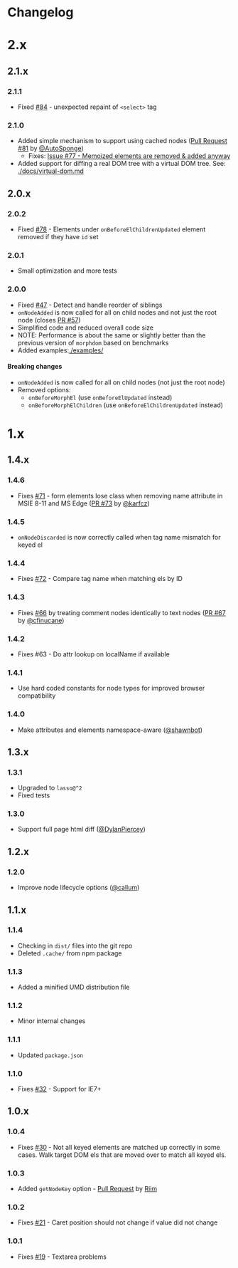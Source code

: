 Changelog
=========

# 2.x

## 2.1.x

### 2.1.1

- Fixed [#84](https://github.com/patrick-steele-idem/morphdom/issues/84) - unexpected repaint of `<select>` tag

### 2.1.0

- Added simple mechanism to support using cached nodes ([Pull Request #81](https://github.com/patrick-steele-idem/morphdom/pull/81) by [@AutoSponge](https://github.com/AutoSponge))
    - Fixes: [Issue #77 - Memoized elements are removed & added anyway](https://github.com/patrick-steele-idem/morphdom/issues/77)
- Added support for diffing a real DOM tree with a virtual DOM tree. See: [./docs/virtual-dom.md](./docs/virtual-dom.md)

## 2.0.x

### 2.0.2

- Fixed [#78](https://github.com/patrick-steele-idem/morphdom/issues/78) - Elements under `onBeforeElChildrenUpdated` element removed if they have `id` set

### 2.0.1

- Small optimization and more tests

### 2.0.0

- Fixed [#47](https://github.com/patrick-steele-idem/morphdom/issues/47) - Detect and handle reorder of siblings
- `onNodeAdded` is now called for all on child nodes and not just the root node (closes [PR #57](https://github.com/patrick-steele-idem/morphdom/pull/57))
- Simplified code and reduced overall code size
- NOTE: Performance is about the same or slightly better than the previous version of `morphdom` based on benchmarks
- Added examples:[./examples/](./examples/README.md)

#### Breaking changes

- `onNodeAdded` is now called for all on child nodes (not just the root node)
- Removed options:
    - `onBeforeMorphEl` (use `onBeforeElUpdated` instead)
    - `onBeforeMorphElChildren` (use `onBeforeElChildrenUpdated` instead)

# 1.x

## 1.4.x

### 1.4.6

- Fixes [#71](https://github.com/patrick-steele-idem/morphdom/issues/71) - form elements lose class when removing name attribute in MSIE 8-11 and MS Edge ([PR #73](https://github.com/patrick-steele-idem/morphdom/pull/73) by [@karfcz](https://github.com/karfcz))

### 1.4.5

- `onNodeDiscarded` is now correctly called when tag name mismatch for keyed el

### 1.4.4

- Fixes [#72](https://github.com/patrick-steele-idem/morphdom/issues/72) - Compare tag name when matching els by ID

### 1.4.3

- Fixes [#66](https://github.com/patrick-steele-idem/morphdom/issues/66) by treating comment nodes identically to text nodes ([PR #67](https://github.com/patrick-steele-idem/morphdom/pull/67) by [@cfinucane](https://github.com/cfinucane))

### 1.4.2

- Fixes #63 - Do attr lookup on localName if available

### 1.4.1

- Use hard coded constants for node types for improved browser compatibility

### 1.4.0

- Make attributes and elements namespace-aware ([@shawnbot](https://github.com/shawnbot))

## 1.3.x

### 1.3.1

- Upgraded to `lasso@^2`
- Fixed tests

### 1.3.0

- Support full page html diff ([@DylanPiercey](https://github.com/DylanPiercey))

## 1.2.x

### 1.2.0

- Improve node lifecycle options ([@callum](https://github.com/callum))

## 1.1.x

### 1.1.4

- Checking in `dist/` files into the git repo
- Deleted `.cache/` from npm package

### 1.1.3

- Added a minified UMD distribution file

### 1.1.2

- Minor internal changes

### 1.1.1

- Updated `package.json`

### 1.1.0

- Fixes [#32](https://github.com/patrick-steele-idem/morphdom/issues/32) - Support for IE7+

## 1.0.x

### 1.0.4

- Fixes [#30](https://github.com/patrick-steele-idem/morphdom/issues/30) - Not all keyed elements are matched up correctly in some cases. Walk target DOM els that are moved over to match all keyed els.

### 1.0.3

- Added `getNodeKey` option - [Pull Request](https://github.com/patrick-steele-idem/morphdom/pull/28) by [Riim](https://github.com/Riim)

### 1.0.2

- Fixes [#21](https://github.com/patrick-steele-idem/morphdom/issues/21) - Caret position should not change if value did not change

### 1.0.1

- Fixes [#19](https://github.com/patrick-steele-idem/morphdom/issues/19) - Textarea problems